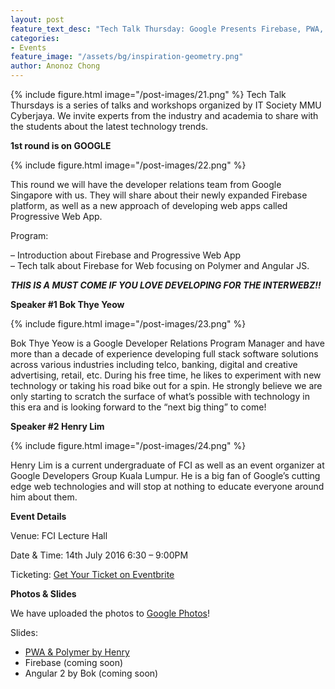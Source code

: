 ```yaml
---
layout: post
feature_text_desc: "Tech Talk Thursday: Google Presents Firebase, PWA, Polymer & Angular"
categories:
- Events
feature_image: "/assets/bg/inspiration-geometry.png"
author: Anonoz Chong
---
```


{% include figure.html image="/post-images/21.png" %}
Tech Talk Thursdays is a series of talks and workshops organized by IT Society MMU Cyberjaya. We invite experts from the industry and academia to share with the students about the latest technology trends.

**1st round is on GOOGLE**

{% include figure.html image="/post-images/22.png" %}

This round we will have the developer relations team from Google Singapore with us. They will share about their newly expanded Firebase platform, as well as a new approach of developing web apps called Progressive Web App.

Program:

– Introduction about Firebase and Progressive Web App  
– Tech talk about Firebase for Web focusing on Polymer and Angular JS.

**_THIS IS A MUST COME IF YOU LOVE DEVELOPING FOR THE INTERWEBZ!!_**

**Speaker #1 Bok Thye Yeow**

{% include figure.html image="/post-images/23.png" %}

Bok Thye Yeow is a Google Developer Relations Program Manager and have more than a decade of experience developing full stack software solutions across various industries including telco, banking, digital and creative advertising, retail, etc. During his free time, he likes to experiment with new technology or taking his road bike out for a spin. He strongly believe we are only starting to scratch the surface of what’s possible with technology in this era and is looking forward to the “next big thing” to come!

**Speaker #2 Henry Lim**

{% include figure.html image="/post-images/24.png" %}

Henry Lim is a current undergraduate of FCI as well as an event organizer at Google Developers Group Kuala Lumpur. He is a big fan of Google’s cutting edge web technologies and will stop at nothing to educate everyone around him about them.

**Event Details**

Venue: FCI Lecture Hall

Date & Time: 14th July 2016 6:30 – 9:00PM

Ticketing: [Get Your Ticket on Eventbrite](https://techtalkthurs-google.eventbrite.com/?aff=itsrocks)

**Photos & Slides**

We have uploaded the photos to [Google Photos](https://goo.gl/photos/eYCBeR8ZXBYFnzbb6)!

Slides:

-   [PWA & Polymer by Henry](https://docs.google.com/presentation/d/1AuOygY_hO4iFzyKyAWjSewDEhhj1cEppbRj5lbh1zxg/edit?usp=sharing)
-   Firebase (coming soon)
-   Angular 2 by Bok (coming soon)
